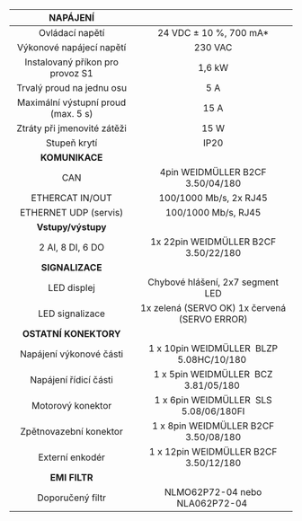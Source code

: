 | **NAPÁJENÍ** |   |
| :---: | :---: |
| Ovládací napětí | 24 VDC ± 10 %, 700 mA* |
| Výkonové napájecí napětí | 230 VAC |
| Instalovaný příkon pro provoz S1 | 1,6 kW |
| Trvalý proud na jednu osu | 5 A |
| Maximální výstupní proud (max. 5 s) | 15 A |
| Ztráty při jmenovité zátěži | 15 W |
| Stupeň krytí | IP20 |
| **KOMUNIKACE** |   |
| CAN | 4pin WEIDMÜLLER  B2CF 3.50/04/180 |
| ETHERCAT IN/OUT | 100/1000 Mb/s, 2x RJ45 |
| ETHERNET UDP (servis) | 100/1000 Mb/s, RJ45 |
| **Vstupy/výstupy** |   |
| 2 AI, 8 DI, 6 DO | 1x 22pin WEIDMÜLLER  B2CF 3.50/22/180 |
| **SIGNALIZACE** |   |
| LED displej | Chybové hlášení, 2x7 segment LED |
| LED signalizace | 1x zelená (SERVO OK)  1x červená (SERVO ERROR) |
| **OSTATNÍ KONEKTORY** |   |
| Napájení výkonové části | 1 x 10pin WEIDMÜLLER  BLZP 5.08HC/10/180   |
| Napájení řídicí části | 1 x 5pin WEIDMÜLLER  BCZ 3.81/05/180   |
| Motorový konektor | 1 x 6pin WEIDMÜLLER  SLS 5.08/06/180FI  |
| Zpětnovazební konektor | 1 x 8pin WEIDMÜLLER  B2CF 3.50/08/180 |
| Externí enkodér | 1 x 12pin WEIDMÜLLER  B2CF 3.50/12/180 |
| **EMI FILTR** |
| Doporučený filtr | NLMO62P72-04 nebo NLA062P72-04   |
